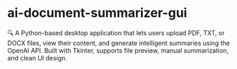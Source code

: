 # ai-document-summarizer-gui
🔍 A Python-based desktop application that lets users upload PDF, TXT, or DOCX files, view their content, and generate intelligent summaries using the OpenAI API. Built with Tkinter, supports file preview, manual summarization, and clean UI design.
